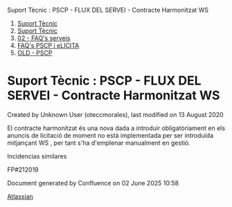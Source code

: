 Suport Tècnic : PSCP - FLUX DEL SERVEI - Contracte Harmonitzat WS  

1.  [Suport Tècnic](index.html)
2.  [Suport Tècnic](13893782.html)
3.  [02 - FAQ's serveis](26313393.html)
4.  [FAQ's PSCP i eLICITA](28705587.html)
5.  [OLD - PSCP](OLD---PSCP_93356826.html)

Suport Tècnic : PSCP - FLUX DEL SERVEI - Contracte Harmonitzat WS
=================================================================

Created by Unknown User (oteccmorales), last modified on 13 August 2020

  

El contracte harmonitzat és una nova dada a introduir obligatòriament en els anuncis de licitació de moment no està implementada per ser introduïda mitjançant WS , per tant s'ha d'emplenar manualment en gestió.

Incidencias similares

FP#212019 

  

Document generated by Confluence on 02 June 2025 10:58

[Atlassian](http://www.atlassian.com/)